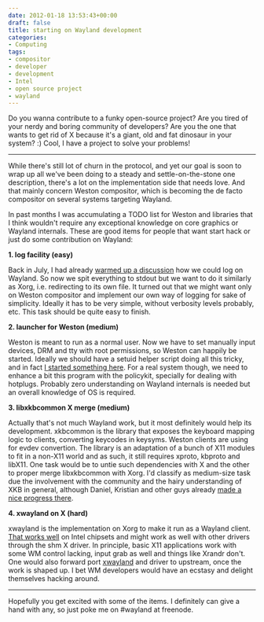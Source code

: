 ```yaml
---
date: 2012-01-18 13:53:43+00:00
draft: false
title: starting on Wayland development
categories:
- Computing
tags:
- compositor
- developer
- development
- Intel
- open source project
- wayland
---
```


Do you wanna contribute to a funky open-source project? Are you tired of your nerdy and boring community of developers? Are you the one that wants to get rid of X because it's a giant, old and fat dinosaur in your system? :) Cool, I have a project to solve your problems!

---

While there's still lot of churn in the protocol, and yet our goal is soon to wrap up all we've been doing to a steady and settle-on-the-stone one description, there's a lot on the implementation side that needs love. And that mainly concern Weston compositor, which is becoming the de facto compositor on several systems targeting Wayland.

In past months I was accumulating a TODO list for Weston and libraries that I think wouldn't require any exceptional knowledge on core graphics or Wayland internals. These are good items for people that want start hack or just do some contribution on Wayland:

**1. log facility (easy)**

Back in July, I had already [warmed up a discussion](http://lists.freedesktop.org/archives/wayland-devel/2011-July/001225.html) how we could log on Wayland. So now we spit everything to stdout but we want to do it similarly as Xorg, i.e. redirecting to its own file. It turned out that we might want only on Weston compositor and implement our own way of logging for sake of simplicity. Ideally it has to be very simple, without verbosity levels probably, etc. This task should be quite easy to finish.

**2. launcher for Weston (medium)**

Weston is meant to run as a normal user. Now we have to set manually input devices, DRM and tty with root permissions, so Weston can happily be started. Ideally we should have a setuid helper script doing all this tricky, and in fact [I started something here](http://cgit.freedesktop.org/~vignatti/wayland-demos/commit/?h=launcher-2&id=f3149479119ce7337da33a58c234877dc0f95a1b). For a real system though, we need to enhance a bit this program with the policykit, specially for dealing with hotplugs. Probably zero understanding on Wayland internals is needed but an overall knowledge of OS is required.

**3. libxkbcommon X merge (medium)**

Actually that's not much Wayland work, but it most definitely would help its development. xkbcommon is the library that exposes the keyboard mapping logic to clients, converting keycodes in keysyms. Weston clients are using for evdev convertion. The library is an adaptation of a bunch of X11 modules to fit in a non-X11 world and as such, it still requires xproto, kbproto and libX11. One task would be to untie such dependencies with X and the other to proper merge libxkbcommon with Xorg. I'd classify as medium-size task due the involvement with the community and the hairy understanding of XKB in general, although Daniel, Kristian and other guys already [made a nice progress there](http://lists.x.org/archives/xorg-devel/2010-October/014412.html).

**4. xwayland on X (hard)**

xwayland is the implementation on Xorg to make it run as a Wayland client. [That works well](http://lists.freedesktop.org/archives/wayland-devel/2011-June/001163.html) on Intel chipsets and might work as well with other drivers through the shm X driver. In principle, basic X11 applications work with some WM control lacking, input grab as well and things like Xrandr don't. One would also forward port [xwayland](http://cgit.freedesktop.org/~krh/xserver/log/?h=xwayland-1.10) and driver to upstream, once the work is shaped up. I bet WM developers would have an ecstasy and delight themselves hacking around.

---

Hopefully you get excited with some of the items. I definitely can give a hand with any, so just poke me on #wayland at freenode.

